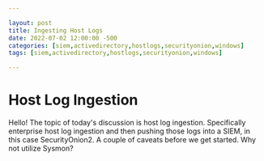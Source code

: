 ```yaml
---

layout: post
title: Ingesting Host Logs
date: 2022-07-02 12:00:00 -500
categories: [siem,activedirectory,hostlogs,securityonion,windows]
tags: [siem,activedirectory,hostlogs,securityonion,windows]

---
```


# Host Log Ingestion
Hello! The topic of today's discussion is host log ingestion. Specifically enterprise host log ingestion and then pushing those logs into a SIEM, in this case SecurityOnion2. A couple of caveats before we get started. Why not utilize Sysmon? 
